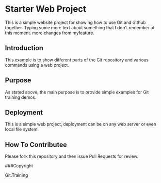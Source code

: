 # Starter Web Project

This is a simple website project for 
showing how to use Git and Github together.
Typing some more text about something that I don't remember at this moment.
more changes from myfeature.

## Introduction

This example is to show different parts
of the Git repository and various commands
using a web project.

## Purpose

As stated above, the main purpose is to
provide simple examples for Git training
demos.

## Deployment

This is a simple web project, deployment
can be on any web server or even local
file system.

## How To Contributee

Please fork this repository and then issue Pull Requests for review.

###Copyright

Git.Training

